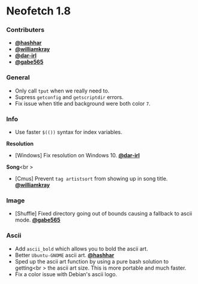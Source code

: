 # Neofetch 1.8

### Contributers

- **[@hashhar](https://github.com/hashhar)**
- **[@williamkray](https://github.com/williamkray)**
- **[@dar-irl](https://github.com/dar-irl)**
- **[@gabe565](https://github.com/gabe565)**

### General

- Only call `tput` when we really need to.
- Supress `getconfig` and `getscriptdir` errors.
- Fix issue when title and background were both color `7`.


### Info

- Use faster `$(())` syntax for index variables.

**Resolution**

- [Windows] Fix resolution on Windows 10. **[@dar-irl](https://github.com/dar-irl)**

**Song**<br \>

- [Cmus] Prevent `tag artistsort` from showing up in song title. **[@williamkray](https://github.com/williamkray)**


### Image

- [Shuffle] Fixed directory going out of bounds causing a fallback to ascii mode. **[@gabe565](https://github.com/gabe565)**


### Ascii

- Add `ascii_bold` which allows you to bold the ascii art.
- Better `Ubuntu-GNOME` ascii art. **[@hashhar](https://github.com/hashhar)**
- Sped up the ascii art function by using a pure bash solution to getting<br \>
the ascii art size. This is more portable and much faster.
- Fix a color issue with Debian's ascii logo.

